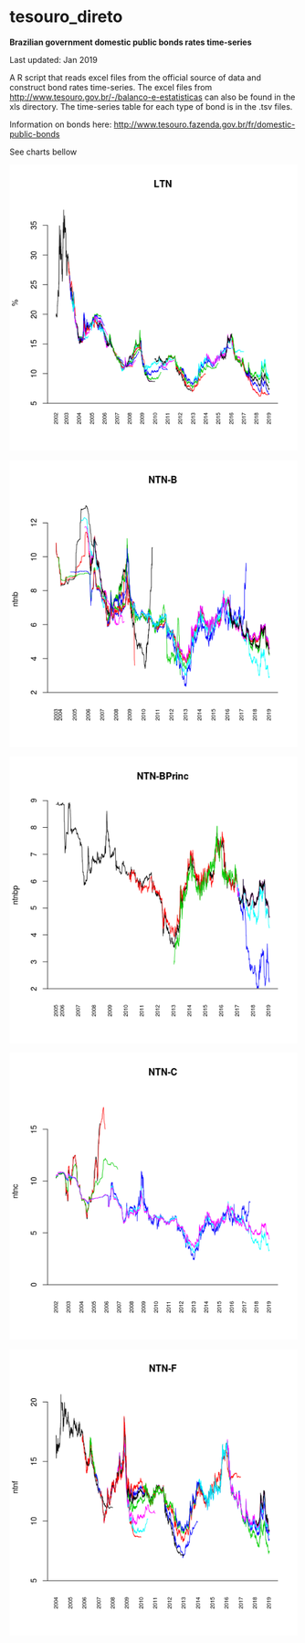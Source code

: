 # tesouro_direto

**Brazilian government domestic public bonds rates time-series**

Last updated: Jan 2019

A R script that reads excel files from the official source of data and construct bond rates time-series. The excel files from http://www.tesouro.gov.br/-/balanco-e-estatisticas can also be found in the xls directory. The time-series table for each type of bond is in the .tsv files. 

Information on bonds here: http://www.tesouro.fazenda.gov.br/fr/domestic-public-bonds

See charts bellow

![alt text](https://github.com/verodato/tesouro_direto/blob/master/png/LTN.png)

![alt text](https://github.com/verodato/tesouro_direto/blob/master/png/NTN-B.png)

![alt text](https://github.com/verodato/tesouro_direto/blob/master/png/NTN-BPrinc.png)

![alt text](https://github.com/verodato/tesouro_direto/blob/master/png/NTN-C.png)

![alt text](https://github.com/verodato/tesouro_direto/blob/master/png/NTN-F.png)





